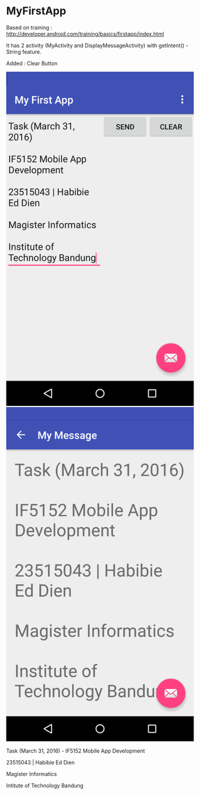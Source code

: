# MyFirstApp
Based on training : http://developer.android.com/training/basics/firstapp/index.html

It has 2 activity (MyActivity and DisplayMessageActivity) with getIntent() - String feature.

Added : Clear Button

![screenshot MyActivity](Screenshot_MyActivity.png)
![screenshot DisplayMessageActivity](Screenshot_DisplayMessageActivity.png)

Task (March 31, 2016) - IF5152 Mobile App Development

23515043 | Habibie Ed Dien


Magister Informatics

Intitute of Technology Bandung
